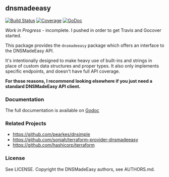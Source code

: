 ## dnsmadeeasy

[![Build
Status](https://travis-ci.org/soniah/dnsmadeeasy.svg?branch=master)](https://travis-ci.org/soniah/dnsmadeeasy)
[![Coverage](http://gocover.io/_badge/github.com/soniah/dnsmadeeasy)](http://gocover.io/github.com/soniah/dnsmadeeasy)
[![GoDoc](https://godoc.org/github.com/soniah/dnsmadeeasy?status.png)](http://godoc.org/github.com/soniah/dnsmadeeasy)

_Work in Progress_ - incomplete. I pushed in order to get Travis and
Gocover started.

This package provides the `dnsmadeeasy` package which offers
an interface to the DNSMadeEasy API.

It's intentionally designed to make heavy use of built-ins and strings
in place of custom data structures and proper types. It also only implements
specific endpoints, and doesn't have full API coverage.

**For those reasons, I recommend looking elsewhere if you just need
a standard DNSMadeEasy API client.**

### Documentation

The full documentation is available on [Godoc](http://godoc.org/github.com/soniah/dnsmadeeasy)

### Related Projects

* https://github.com/pearkes/dnsimple
* https://github.com/soniah/terraform-provider-dnsmadeeasy
* https://github.com/hashicorp/terraform

### License

See LICENSE. Copyright the DNSMadeEasy authors, see AUTHORS.md.
